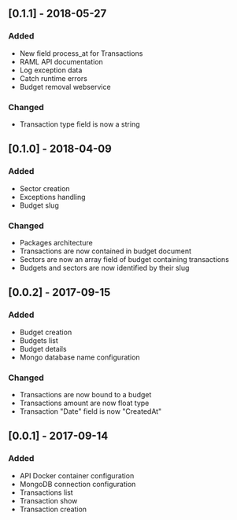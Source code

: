 ## [0.1.1] - 2018-05-27
### Added
- New field process_at for Transactions
- RAML API documentation
- Log exception data
- Catch runtime errors
- Budget removal webservice

### Changed
- Transaction type field is now a string

## [0.1.0] - 2018-04-09
### Added
- Sector creation
- Exceptions handling
- Budget slug

### Changed
- Packages architecture
- Transactions are now contained in budget document
- Sectors are now an array field of budget containing transactions
- Budgets and sectors are now identified by their slug

## [0.0.2] - 2017-09-15
### Added
- Budget creation
- Budgets list
- Budget details
- Mongo database name configuration

### Changed
- Transactions are now bound to a budget
- Transactions amount are now float type
- Transaction "Date" field is now "CreatedAt"

## [0.0.1] - 2017-09-14
### Added
- API Docker container configuration
- MongoDB connection configuration
- Transactions list
- Transaction show
- Transaction creation
